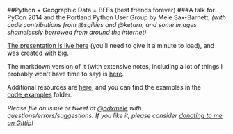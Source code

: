 ##Python + Geographic Data = BFFs (best friends forever)
###A talk for PyCon 2014 and the Portland Python User Group
by Mele Sax-Barnett, *(with code contributions from @sgillies and @keturn, and some images shamelessly borrowed from around the internet)*

[The presentation is live here](http://pdxmele.com/python-geodata-bffs/index.html) (you'll need to give it a minute to load), and was created with [big](https://github.com/tmcw/big).

The markdown version of it (with extensive notes, including a lot of things I probably won't have time to say) is [here](https://github.com/pdxmele/python-geodata-bffs/blob/master/presentation.md).

Additional resources are [here](https://github.com/pdxmele/python-geodata-bffs/blob/master/resources.md), and you can find the examples in the [code_examples](https://github.com/pdxmele/python-geodata-bffs/tree/master/code_examples) folder.

*Please file an issue or tweet at [@pdxmele](https://twitter.com/pdxmele) with questions/errors/suggestions. If you like it, please consider [donating to me on Gittip](https://www.gittip.com/pdxmele/)!*

